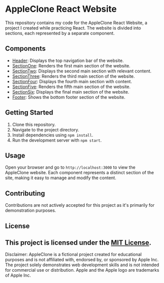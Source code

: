 # AppleClone React Website

This repository contains my code for the AppleClone React Website, a project I created while practicing React. The website is divided into sections, each represented by a separate component.

## Components

- [Header](src/components/Header/Header.js): Displays the top navigation bar of the website.
- [SectionOne](src/components/SectionOne/SectionOne.js): Renders the first main section of the website.
- [SectionTwo](src/components/SectionTwo/SectionTwo.js): Displays the second main section with relevant content.
- [SectionThree](src/components/SectionThree/SectionThree.js): Renders the third main section of the website.
- [SectionFour](src/components/SectionFour/SectionFour.js): Displays the fourth main section with content.
- [SectionFive](src/components/SectionFive/SectionFive.js): Renders the fifth main section of the website.
- [SectionSix](src/components/SectionSix/SectionSix.js): Displays the final main section of the website.
- [Footer](src/components/Footer/Footer.js): Shows the bottom footer section of the website.

## Getting Started

1. Clone this repository.
2. Navigate to the project directory.
3. Install dependencies using `npm install`.
4. Run the development server with `npm start`.

## Usage

Open your browser and go to `http://localhost:3000` to view the AppleClone website. Each component represents a distinct section of the site, making it easy to manage and modify the content.

## Contributing

Contributions are not actively accepted for this project as it's primarily for demonstration purposes.

## License

This project is licensed under the [MIT License](LICENSE).
---

Disclaimer: AppleClone is a fictional project created for educational purposes and is not affiliated with, endorsed by, or sponsored by Apple Inc. The project solely demonstrates web development skills and is not intended for commercial use or distribution. Apple and the Apple logo are trademarks of Apple Inc.
